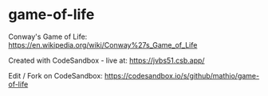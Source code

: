 # game-of-life

Conway's Game of Life: https://en.wikipedia.org/wiki/Conway%27s_Game_of_Life

Created with CodeSandbox - live at: https://jvbs51.csb.app/

Edit / Fork on CodeSandbox: https://codesandbox.io/s/github/mathio/game-of-life
